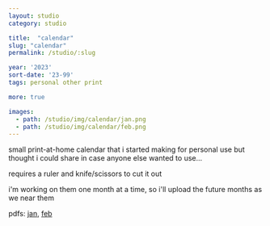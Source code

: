 ```yaml
---
layout: studio
category: studio

title:  "calendar"
slug: "calendar"
permalink: /studio/:slug

year: '2023'
sort-date: '23-99'
tags: personal other print

more: true

images:
  - path: /studio/img/calendar/jan.png
  - path: /studio/img/calendar/feb.png
---
```


<p>small print-at-home calendar that i started making for personal use but thought i could share in case anyone else wanted to use...</p>
<p>requires a ruler and knife/scissors to cut it out</p>
<p>i'm working on them one month at a time, so i'll upload the future months as we near them</p>
<p>pdfs: <a target="_blank" href="/studio/img/calendar/jan.pdf">jan</a>, <a target="_blank" href="/studio/img/calendar/feb.pdf">feb</a></p>
